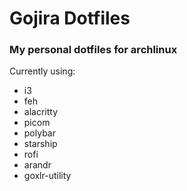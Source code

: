# Gojira Dotfiles
### My personal dotfiles for archlinux
Currently using:
- i3
- feh
- alacritty
- picom
- polybar
- starship
- rofi
- arandr
- goxlr-utility